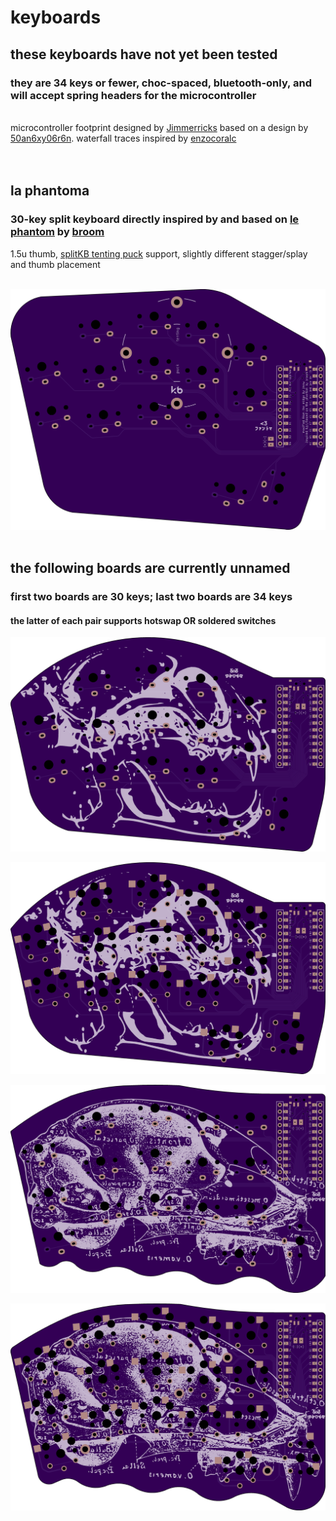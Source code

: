 # keyboards
<h2>these keyboards have not yet been tested</h2>
<h3>they are 34 keys or fewer, choc-spaced, bluetooth-only, and will accept spring headers for the microcontroller</h3>
<br/>
microcontroller footprint designed by <a href="https://github.com/jimmerricks/" alt="Jimmerricks">Jimmerricks</a> based on a design by <a href="https://github.com/50an6xy06r6n/" alt="50an6xy06r6n">50an6xy06r6n</a>. waterfall traces inspired by <a href="https://github.com/enzocoralc/" alt="enzocoralc">enzocoralc</a>
<br/><br/></br>
<h2>la phantoma</h2>
<h3>30-key split keyboard directly inspired by and based on <a href="https://github.com/davidphilipbarr/36keys/tree/master/30keys/thephantom" alt="le phantom">le phantom</a> by <a href="https://github.com/davidphilipbarr/" alt="not your broom">broom</a></h3>
1.5u thumb, <a href="https://splitkb.com/products/tenting-puck" alt="splitKB tenting puck">splitKB tenting puck</a> support, slightly different stagger/splay and thumb placement
<br/><br/>

![phantoma_left](/images/phantoma_left.png?raw=true)
<br/><br/>
<h2>the following boards are currently unnamed</h2>
<h3>first two boards are 30 keys; last two boards are 34 keys</h3>
<h4>the latter of each pair supports hotswap OR soldered switches</h4>

![30_left](/images/30_left.png?raw=true)

![30_hs_left](/images/30_hs_left.png?raw=true)

![34_left](/images/34_left.png?raw=true)

![34_hs_left](/images/34_hs_left.png?raw=true)

